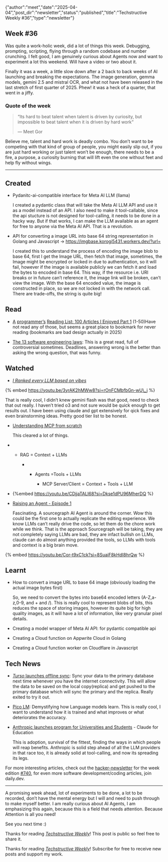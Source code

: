 {"author":"meet","date":"2025-04-04","post_dir":"newsletter","status":"published","title":"Techstructive Weekly #36","type":"newsletter"}

 
 ## Week #36
 
 Was quite a work-holic week, did a lot of things this week. Debugging, prompting, scripting, flying through a random codebase and number crunching. I felt good, I am genuinely curious about Agents now and want to experiment a lot this weekend. Will have a video or two about it.
 
 Finally it was a week, a little slow down after a 2 back to back weeks of AI launching and breaking the expectations. The image generation, gemma models, gemini 2.5 and mistral OCR, and what not have been released in the last stretch of first quarter of 2025. Phew! it was a heck of a quarter, that went in a jiffy.
 
 ### Quote of the week
 
 > “Its hard to beat talent when talent is driven by curiosity, but impossible to beat talent when it is driven by hard work“
 > 
 > — Meet Gor
 
 Believe me, talent and hard work is deadly combo. You don’t want to be competing with that kind of group of people, you might easily slip out, if you are just hard working or just talent won’t be enough, there needs to be a fire, a purpose, a curiosity burning that will lift even the one without feet and help fly without wings.
 
 ---
 
 ## Created
 
 * Pydanitc-ai-compatible interface for Meta AI LLM (llama)
     
     I created a pydantic class that will take the Meta AI LLM API and use it as a model instead of an API. I also need to make it tool-callable, since the api stucture is not designed for tool-calling, it needs to be done in a hacky way. But if that works, I can make the LLM available as an agent for free to anyone via the Meta AI API. That is a revolution.
     
 * API for converting a image URL into base 64 string representation in Golang and Javascript → https://imgbase.korogi5431.workers.dev/?url=
     
     I created this to understand the process of encoding the image blob to base 64, first I get the Image URL, then fetch that image, sometimes, the Image might be encrypted or locked in due to authentication, so it will fail, however if the image is available publicly we can fetch it and load the bytes to encoded in base 64. This way, if the resource i.e. URI breaks or in future can’t reference it, the image link will be broken, can’t view the image. With the base 64 encoded value, the image is constructed in place, so we are not locked in with the network call. There are trade-offs, the string is quite big!
     
 
 ## Read
 
 * [A](https://www.piglei.com/articles/en-programmer-reading-list-part-one/?ref=dailydev) [programmer’s](https://www.piglei.com/articles/en-programmer-reading-list-part-one/?ref=dailydev) [Reading List: 100 Articles I Enjoyed Part 1](https://www.piglei.com/articles/en-programmer-reading-list-part-one/?ref=dailydev) (1-50)Have not read any of those, but seems a great place to bookmark for never reading (bookmarks are bad design actually in 2025)
     
 * [The 13 software engineering laws](https://open.substack.com/pub/zaidesanton/p/the-13-software-engineering-laws): This is a great read, full of controversial sometimes. Deadlines, answering wrong is the better than asking the wrong question, that was funny.
     
 
 ## Watched
 
 * [*I Ranked every LLM based on vibes*](https://youtu.be/3yrAK2hMWw8?si=rOnFCMbfbGn-wU_j)
     
 
 {% embed https://youtu.be/3yrAK2hMWw8?si=rOnFCMbfbGn-wU\_j %}
 
 That is really cool, I didn’t knew gemini flash was that good, need to check that out really. I haven’t tried o3 and not sure would be quick enough to get results out. I have been using claude and gpt extensively for qick fixes and even brainstorming ideas. Pretty good tier list to be honest.
 
 * [Understanding MCP from scratch](https://youtu.be/CDjjaTALI68?si=Dkse1dPU96MherDQ)
     
     This cleared a lot of things.
     
 * * RAG = Context + LLMs
         
     * * Agents =Tools + LLMs
             
         * MCP Server/Client = Context + Tools + LLM
             
 * {%embed https://youtu.be/CDjjaTALI68?si=Dkse1dPU96MherDQ %}
     
 * [Raising an Agent - Episode 1](https://youtu.be/Cor-t9xC1ck?si=8SuaiF8kHdI8hrQw)
     
     Fascinating. A sourcegraph AI Agent is around the corner. Wow this could be the first one to actually replicate the editing experience. We know LLMs can’t really drive the code, so let them do the chore work while we think. That is the approach Sourcegraph will be taking, they are not completely saying LLMs are bad, they are infact bullish on LLMs, claude can do almost anything provided the tools, so LLMs with tools and context is a big brain move.
     
 
 {% embed https://youtu.be/Cor-t9xC1ck?si=8SuaiF8kHdI8hrQw %}
 
 ## Learnt
 
 * How to convert a image URL to base 64 image (obviously loading the actual image bytes first)
     
     So, we need to convert the bytes into base64 encoded letters (A-Z,a-z,0-9, and + and /). This is really cool to represent blobs of bits, this reduces the space of storing images, however its quite big for high quality images, as it will have a lot of information, like very granular pixel details.
     
 * Creating a model wrapper of Meta AI API: for pydantic compatible api
     
 * Creating a Cloud function on Appwrite Cloud in Golang
     
 * Creating a Cloud function worker on Cloudflare in Javascript
     
 
 ## Tech News
 
 * [*Turso* launches offline sync](https://turso.tech/blog/turso-offline-sync-public-beta): Sync your data to the primary database next time whenever you have the internet connectivity. This will allow the data to be saved on the local copy(replica) and get pushed to the primary database which will sync the primary and the replica. Really exited to try it out.
     
 * [Pico LM](https://www.picolm.io/): Demystifying how Language models learn. This is really cool, I want to understand how it is trained and what improves or what deteriorates the accuracy.
     
 * [Anthropic launches program for Universities and Students](https://www.anthropic.com/news/introducing-claude-for-education) - Claude for Education
     
     This is adoption, survival of the fittest, finding the ways in which people will reap benefits. Anthropic is solid step ahead of all the LLM providers in that race too, it is already solid at tool-calling, and now its spreading its legs.
     
 
 For more interesting articles, check out the [hacker-newsletter](https://buttondown.com/hacker-newsletter/archive/hacker-newsletter-740/) for the week edition [#740](https://buttondown.com/hacker-newsletter/archive/hacker-newsletter-740/), for even more software development/coding articles, join daily.dev.
 
 ---
 
 A promising week ahead, lot of experiments to be done, a lot to be recorded, don’t have the mental energy but I will and need to push through to make myself better. I am really curious about AI Agents, I am emphasizing this again, because this is a field that needs attention. Because Attention is all you need!
 
 See you next time :)
 
 Thanks for reading [*Techstructive Weekly*](https://techstructively.substack.com/)! This post is public so feel free to share it.
 
 Thanks for reading [*Techstructive Weekly*](https://techstructively.substack.com/)! Subscribe for free to receive new posts and support my work.
